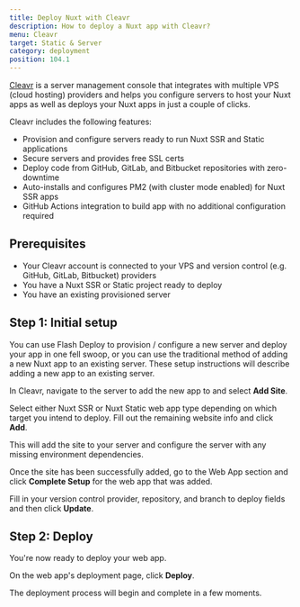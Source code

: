 ```yaml
---
title: Deploy Nuxt with Cleavr
description: How to deploy a Nuxt app with Cleavr?
menu: Cleavr
target: Static & Server
category: deployment
position: 104.1
---
```



[Cleavr](https://cleavr.io) is a server management console that integrates with multiple VPS (cloud hosting) providers and helps you configure servers to host your Nuxt apps as well 
as deploys your Nuxt apps in just a couple of clicks. 

Cleavr includes the following features: 

- Provision and configure servers ready to run Nuxt SSR and Static applications
- Secure servers and provides free SSL certs
- Deploy code from GitHub, GitLab, and Bitbucket repositories with zero-downtime
- Auto-installs and configures PM2 (with cluster mode enabled) for Nuxt SSR apps
- GitHub Actions integration to build app with no additional configuration required


## Prerequisites

- Your Cleavr account is connected to your VPS and version control (e.g. GitHub, GitLab, Bitbucket) providers
- You have a Nuxt SSR or Static project ready to deploy
- You have an existing provisioned server

## Step 1: Initial setup

You can use Flash Deploy to provision / configure a new server and deploy your app in one fell swoop, or you can use the traditional method of adding a new Nuxt app to an existing server. These setup instructions will describe adding a new app to an existing server. 

In Cleavr, navigate to the server to add the new app to and select **Add Site**. 

Select either Nuxt SSR or Nuxt Static web app type depending on which target you intend to deploy. Fill out the remaining website info and click **Add**. 

This will add the site to your server and configure the server with any missing environment dependencies.

Once the site has been successfully added, go to the Web App section and click **Complete Setup** for the web app that was added. 

Fill in your version control provider, repository, and branch to deploy fields and then click **Update**.

## Step 2: Deploy

You're now ready to deploy your web app. 

On the web app's deployment page, click **Deploy**.

The deployment process will begin and complete in a few moments. 

